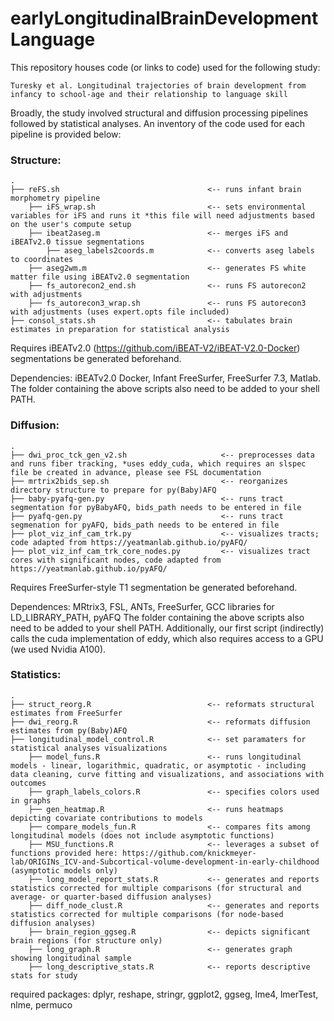 # earlyLongitudinalBrainDevelopmentLanguage

This repository houses code (or links to code) used for the following study:

    Turesky et al. Longitudinal trajectories of brain development from infancy to school-age and their relationship to language skill

Broadly, the study involved structural and diffusion processing pipelines followed by statistical analyses. An inventory of the code used for each pipeline is provided below:

### Structure:

    .
    ├── reFS.sh                                 <-- runs infant brain morphometry pipeline
        ├── iFS_wrap.sh                         <-- sets environmental variables for iFS and runs it *this file will need adjustments based on the user's compute setup
        ├── ibeat2aseg.m                        <-- merges iFS and iBEATv2.0 tissue segmentations
            ├── aseg_labels2coords.m            <-- converts aseg labels to coordinates
        ├── aseg2wm.m                           <-- generates FS white matter file using iBEATv2.0 segmentation
        ├── fs_autorecon2_end.sh                <-- runs FS autorecon2 with adjustments
        ├── fs_autorecon3_wrap.sh               <-- runs FS autorecon3 with adjustments (uses expert.opts file included)
    ├── consol_stats.sh                         <-- tabulates brain estimates in preparation for statistical analysis


Requires iBEATv2.0 (https://github.com/iBEAT-V2/iBEAT-V2.0-Docker) segmentations be generated beforehand. 

Dependencies: iBEATv2.0 Docker, Infant FreeSurfer, FreeSurfer 7.3, Matlab.
The folder containing the above scripts also need to be added to your shell PATH. 


### Diffusion:

    .
    ├── dwi_proc_tck_gen_v2.sh                     <-- preprocesses data and runs fiber tracking, *uses eddy_cuda, which requires an slspec file be created in advance, please see FSL documentation
    ├── mrtrix2bids_sep.sh                         <-- reorganizes directory structure to prepare for py(Baby)AFQ
    ├── baby-pyafq-gen.py                          <-- runs tract segmentation for pyBabyAFQ, bids_path needs to be entered in file
    ├── pyafq-gen.py                               <-- runs tract segmenation for pyAFQ, bids_path needs to be entered in file
    ├── plot_viz_inf_cam_trk.py                    <-- visualizes tracts; code adapted from https://yeatmanlab.github.io/pyAFQ/
    ├── plot_viz_inf_cam_trk_core_nodes.py         <-- visualizes tract cores with significant nodes, code adapted from https://yeatmanlab.github.io/pyAFQ/


Requires FreeSurfer-style T1 segmentation be generated beforehand.

Dependences: MRtrix3, FSL, ANTs, FreeSurfer, GCC libraries for LD_LIBRARY_PATH, pyAFQ
The folder containing the above scripts also need to be added to your shell PATH. Additionally, our first script (indirectly) calls the cuda implementation of eddy, which also requires access to a GPU (we used Nvidia A100). 


### Statistics:

    .
    ├── struct_reorg.R                          <-- reformats structural estimates from FreeSurfer 
    ├── dwi_reorg.R                             <-- reformats diffusion estimates from py(Baby)AFQ
    ├── longitudinal_model_control.R            <-- set paramaters for statistical analyses visualizations
        ├── model_funs.R                        <-- runs longitudinal models - linear, logarithmic, quadratic, or asymptotic - including data cleaning, curve fitting and visualizations, and associations with outcomes
        ├── graph_labels_colors.R               <-- specifies colors used in graphs
        ├── gen_heatmap.R                       <-- runs heatmaps depicting covariate contributions to models
        ├── compare_models_fun.R                <-- compares fits among longitudinal models (does not include asymptotic functions)
        ├── MSU_functions.R                     <-- leverages a subset of functions provided here: https://github.com/knickmeyer-lab/ORIGINs_ICV-and-Subcortical-volume-development-in-early-childhood (asymptotic models only)
        ├── long_model_report_stats.R           <-- generates and reports statistics corrected for multiple comparisons (for structural and average- or quarter-based diffusion analyses)  
        ├── diff_node_clust.R                   <-- generates and reports statistics corrected for multiple comparisons (for node-based diffusion analyses)
        ├── brain_region_ggseg.R                <-- depicts significant brain regions (for structure only)
        ├── long_graph.R                        <-- generates graph showing longitudinal sample
        ├── long_descriptive_stats.R            <-- reports descriptive stats for study


required packages: dplyr, reshape, stringr, ggplot2, ggseg, lme4, lmerTest, nlme, permuco





